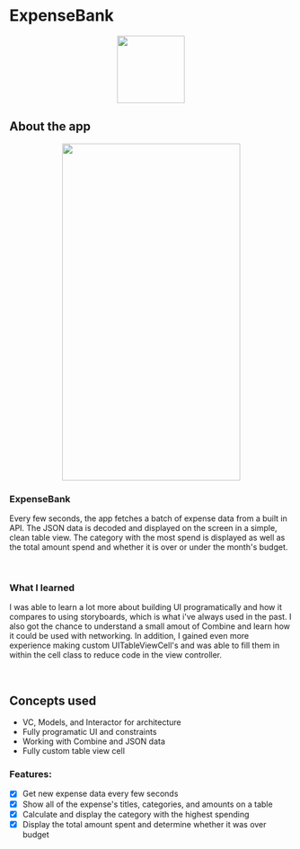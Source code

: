 # ExpenseBank

<p align="center">
<img src="https://user-images.githubusercontent.com/53502826/122479979-dc141800-cf80-11eb-91fc-16c01680f0a2.png" width="120" height="120">
</p>

## About the app

<p align="center">
<img src="https://user-images.githubusercontent.com/53502826/122481100-f3540500-cf82-11eb-96a0-7a893bd7b20e.png" width="317" height="600">
</p>

### ExpenseBank

Every few seconds, the app fetches a batch of expense data from a built in API. The JSON data is decoded and displayed on the screen in a simple, clean table view. The category with the most spend is displayed as well as the total amount spend and whether it is over or under the month's budget.

<br />

### What I learned

I was able to learn a lot more about building UI programatically and how it compares to using storyboards, which is what i've always used in the past. I also got the chance to understand a small amout of Combine and learn how it could be used with networking. In addition, I gained even more experience making custom UITableViewCell's and was able to fill them in within the cell class to reduce code in the view controller.

<br />

## Concepts used

* VC, Models, and Interactor for architecture
* Fully programatic UI and constraints
* Working with Combine and JSON data
* Fully custom table view cell

### Features:

- [x] Get new expense data every few seconds
- [x] Show all of the expense's titles, categories, and amounts on a table
- [x] Calculate and display the category with the highest spending
- [x] Display the total amount spent and determine whether it was over budget

<br />
<br />
